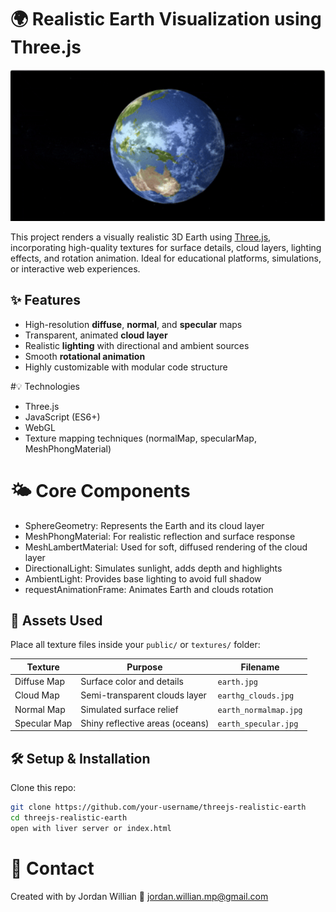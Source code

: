 # 🌍 Realistic Earth Visualization using Three.js

<p align="center">
<img src="screen/home.gif" alt="Realist Earth Live Demo" width="600"/>
</p>

This project renders a visually realistic 3D Earth using [Three.js](https://threejs.org/), incorporating high-quality textures for surface details, cloud layers, lighting effects, and rotation animation. Ideal for educational platforms, simulations, or interactive web experiences.

## ✨ Features
- High-resolution **diffuse**, **normal**, and **specular** maps
- Transparent, animated **cloud layer**
- Realistic **lighting** with directional and ambient sources
- Smooth **rotational animation**
- Highly customizable with modular code structure

#💡 Technologies
- Three.js
- JavaScript (ES6+)
- WebGL
- Texture mapping techniques (normalMap, specularMap, MeshPhongMaterial)

# 🌤️ Core Components
- SphereGeometry: Represents the Earth and its cloud layer
- MeshPhongMaterial: For realistic reflection and surface response
- MeshLambertMaterial: Used for soft, diffused rendering of the cloud layer
- DirectionalLight: Simulates sunlight, adds depth and highlights
- AmbientLight: Provides base lighting to avoid full shadow
- requestAnimationFrame: Animates Earth and clouds rotation

## 📁 Assets Used

Place all texture files inside your `public/` or `textures/` folder:

| Texture              | Purpose                          | Filename               |
|----------------------|----------------------------------|------------------------|
| Diffuse Map          | Surface color and details        | `earth.jpg`           |
| Cloud Map            | Semi-transparent clouds layer    | `earthg_clouds.jpg`   |
| Normal Map           | Simulated surface relief         | `earth_normalmap.jpg` |
| Specular Map         | Shiny reflective areas (oceans)  | `earth_specular.jpg`  |

## 🛠️ Setup & Installation
Clone this repo:
   ```bash
   git clone https://github.com/your-username/threejs-realistic-earth
   cd threejs-realistic-earth
   open with liver server or index.html
   ```
#  📩 Contact
Created with by Jordan Willian
📧 jordan.willian.mp@gmail.com
